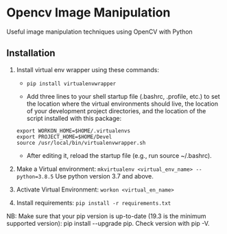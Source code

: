 # Opencv Image Manipulation

Useful image manipulation techniques using OpenCV with Python


## Installation
1. Install virtual env wrapper using these commands:
    - `pip install virtualenvwrapper`

    - Add three lines to your shell startup file (.bashrc, .profile, etc.) to set the location where the virtual environments should live, the location of your       development project directories, and the location of the script installed with this package:
    ```
    export WORKON_HOME=$HOME/.virtualenvs
    export PROJECT_HOME=$HOME/Devel
    source /usr/local/bin/virtualenvwrapper.sh
    ```
    - After editing it, reload the startup file (e.g., run source ~/.bashrc).
   
2. Make a Virtual environment: `mkvirtualenv <virtual_env_name> --python=3.8.5` Use python version 3.7 and above.

3. Activate Virtual Environment: `workon <virtual_en_name>`

4. Install requirements: `pip install -r requirements.txt`

NB: Make sure that your pip version is up-to-date (19.3 is the minimum supported version): pip install --upgrade pip. Check version with pip -V.

